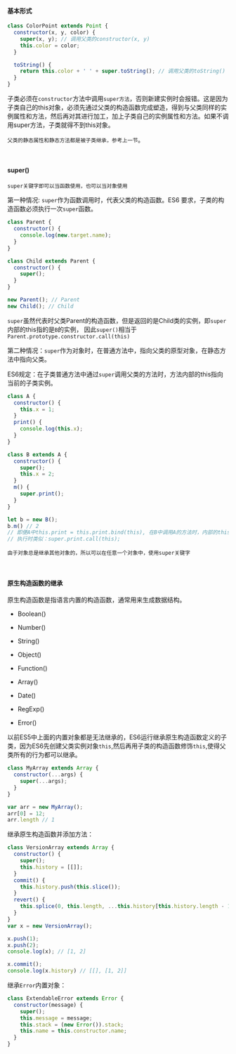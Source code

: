#### 基本形式

~~~js
class ColorPoint extends Point {
  constructor(x, y, color) {
    super(x, y); // 调用父类的constructor(x, y)
    this.color = color;
  }

  toString() {
    return this.color + ' ' + super.toString(); // 调用父类的toString()
  }
}
~~~


子类必须在`constructor`方法中调用`super方法`，否则新建实例时会报错。这是因为子类自己的this对象，必须先通过父类的构造函数完成塑造，得到与父类同样的实例属性和方法，然后再对其进行加工，加上子类自己的实例属性和方法。如果不调用super方法，子类就得不到this对象。


`父类的静态属性和静态方法都是被子类继承，参考上一节`。

<br/>

#### super()

`super关键字即可以当函数使用，也可以当对象使用`

第一种情况: `super`作为函数调用时，代表父类的构造函数。ES6 要求，子类的构造函数必须执行一次`super`函数。

~~~js
class Parent {
  constructor() {
    console.log(new.target.name); 
  }
}

class Child extends Parent {
  constructor() {
    super();
  }
}

new Parent(); // Parent
new Child(); // Child
~~~

`super`虽然代表时父类Parent的构造函数，但是返回的是Child类的实例，即`super`内部的this指的是`B`的实例，
因此`super()`相当于`Parent.prototype.constructor.call(this)`

第二种情况：`super`作为对象时，在普通方法中，指向父类的原型对象，在静态方法中指向父类。


ES6规定：在子类普通方法中通过`super`调用父类的方法时，方法内部的this指向当前的子类实例。

~~~js
class A {
  constructor() {
    this.x = 1;
  }
  print() {
    console.log(this.x);
  }
}

class B extends A {
  constructor() {
    super();
    this.x = 2;
  }
  m() {
    super.print();
  }
}

let b = new B();
b.m() // 2
// 即便A中this.print = this.print.bind(this), 在B中调用A的方法时，内部的this依然是B的实例。
// 执行时类似：super.print.call(this);
~~~

`由于对象总是继承其他对象的，所以可以在任意一个对象中，使用super关键字`

<br/>

#### 原生构造函数的继承

原生构造函数是指语言内置的构造函数，通常用来生成数据结构。

* Boolean()

* Number()

* String()

* Object()

* Function()

* Array()

* Date()

* RegExp()

* Error()

以前ES5中上面的内置对象都是无法继承的，ES6运行继承原生构造函数定义的子类，因为ES6先创建父类实例对象`this`,然后再用子类的构造函数修饰`this`,使得父类所有的行为都可以继承。

~~~js
class MyArray extends Array {
  constructor(...args) {
    super(...args);
  }
}

var arr = new MyArray();
arr[0] = 12;
arr.length // 1
~~~

继承原生构造函数并添加方法：
~~~js
class VersionArray extends Array {
  constructor() {
    super();
    this.history = [[]];
  }
  commit() {
    this.history.push(this.slice());
  }
  revert() {
    this.splice(0, this.length, ...this.history[this.history.length - 1]);
  }
}
var x = new VersionArray();

x.push(1);
x.push(2);
console.log(x); // [1, 2]

x.commit();
console.log(x.history) // [[], [1, 2]]
~~~

继承`Error`内置对象：
~~~js
class ExtendableError extends Error {
  constructor(message) {
    super();
    this.message = message;
    this.stack = (new Error()).stack;
    this.name = this.constructor.name;
  }
}
~~~
